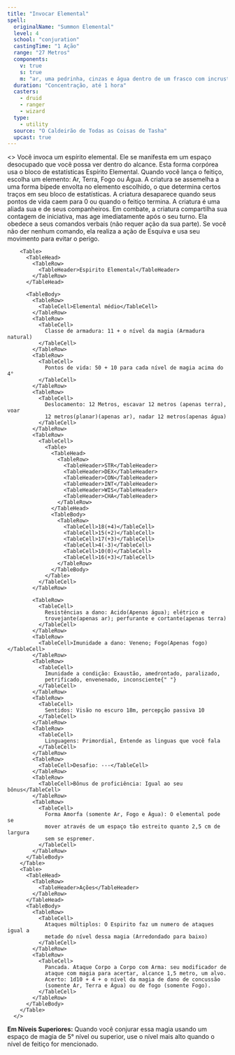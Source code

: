 ```yaml
---
title: "Invocar Elemental"
spell:
  originalName: "Summon Elemental"
  level: 4
  school: "conjuration"
  castingTime: "1 Ação"
  range: "27 Metros"
  components:
    v: true
    s: true
    m: "ar, uma pedrinha, cinzas e água dentro de um frasco com incrustações de ouro no valor de pelo menos 400 po"
  duration: "Concentração, até 1 hora"
  casters:
    - druid
    - ranger
    - wizard
  type:
    - utility
  source: "O Caldeirão de Todas as Coisas de Tasha"
  upcast: true
---
```


<>
<Paragraph>
Você invoca um espírito elemental. Ele se manifesta em um espaço
desocupado que você possa ver dentro do alcance. Esta forma corpórea
usa o bloco de estatísticas Espírito Elemental. Quando você lança o
feitiço, escolha um elemento: Ar, Terra, Fogo ou Água. A criatura se
assemelha a uma forma bípede envolta no elemento escolhido, o que
determina certos traços em seu bloco de estatísticas. A criatura
desaparece quando seus pontos de vida caem para 0 ou quando o feitiço
termina.
</Paragraph>
<Paragraph>
A criatura é uma aliada sua e de seus companheiros. Em combate, a
criatura compartilha sua contagem de iniciativa, mas age imediatamente
após o seu turno. Ela obedece a seus comandos verbais (não requer ação
da sua parte). Se você não der nenhum comando, ela realiza a ação de
Esquiva e usa seu movimento para evitar o perigo.
</Paragraph>

        <Table>
          <TableHead>
            <TableRow>
              <TableHeader>Espirito Elemental</TableHeader>
            </TableRow>
          </TableHead>

          <TableBody>
            <TableRow>
              <TableCell>Elemental médio</TableCell>
            </TableRow>
            <TableRow>
              <TableCell>
                Classe de armadura: 11 + o nível da magia (Armadura natural)
              </TableCell>
            </TableRow>
            <TableRow>
              <TableCell>
                Pontos de vida: 50 + 10 para cada nível de magia acima do 4°
              </TableCell>
            </TableRow>
            <TableRow>
              <TableCell>
                Deslocamento: 12 Metros, escavar 12 metros (apenas terra), voar
                12 metros(planar)(apenas ar), nadar 12 metros(apenas água)
              </TableCell>
            </TableRow>
            <TableRow>
              <TableCell>
                <Table>
                  <TableHead>
                    <TableRow>
                      <TableHeader>STR</TableHeader>
                      <TableHeader>DEX</TableHeader>
                      <TableHeader>CON</TableHeader>
                      <TableHeader>INT</TableHeader>
                      <TableHeader>WIS</TableHeader>
                      <TableHeader>CHA</TableHeader>
                    </TableRow>
                  </TableHead>
                  <TableBody>
                    <TableRow>
                      <TableCell>18(+4)</TableCell>
                      <TableCell>15(+2)</TableCell>
                      <TableCell>17(+3)</TableCell>
                      <TableCell>4(-3)</TableCell>
                      <TableCell>10(0)</TableCell>
                      <TableCell>16(+3)</TableCell>
                    </TableRow>
                  </TableBody>
                </Table>
              </TableCell>
            </TableRow>

            <TableRow>
              <TableCell>
                Resistências a dano: Acido(Apenas água); elétrico e
                trovejante(apenas ar); perfurante e cortante(apenas terra)
              </TableCell>
            </TableRow>
            <TableRow>
              <TableCell>Imunidade a dano: Veneno; Fogo(Apenas fogo)</TableCell>
            </TableRow>
            <TableRow>
              <TableCell>
                Imunidade a condição: Exaustão, amedrontado, paralizado,
                petrificado, envenenado, inconsciente{" "}
              </TableCell>
            </TableRow>
            <TableRow>
              <TableCell>
                Sentidos: Visão no escuro 18m, percepção passiva 10
              </TableCell>
            </TableRow>
            <TableRow>
              <TableCell>
                Linguagens: Primordial, Entende as linguas que você fala
              </TableCell>
            </TableRow>
            <TableRow>
              <TableCell>Desafio: ---</TableCell>
            </TableRow>
            <TableRow>
              <TableCell>Bônus de proficiência: Igual ao seu bônus</TableCell>
            </TableRow>
            <TableRow>
              <TableCell>
                Forma Amorfa (somente Ar, Fogo e Água): O elemental pode se
                mover através de um espaço tão estreito quanto 2,5 cm de largura
                sem se espremer.
              </TableCell>
            </TableRow>
          </TableBody>
        </Table>
        <Table>
          <TableHead>
            <TableRow>
              <TableHeader>Ações</TableHeader>
            </TableRow>
          </TableHead>
          <TableBody>
            <TableRow>
              <TableCell>
                Ataques múltiplos: O Espirito faz um numero de ataques igual a
                metade do nível dessa magia (Arredondado para baixo)
              </TableCell>
            </TableRow>
            <TableRow>
              <TableCell>
                Pancada. Ataque Corpo a Corpo com Arma: seu modificador de
                ataque com magia para acertar, alcance 1,5 metro, um alvo.
                Acerto: 1d10 + 4 + o nível da magia de dano de concussão
                (somente Ar, Terra e Água) ou de fogo (somente Fogo).
              </TableCell>
            </TableRow>
          </TableBody>
        </Table>
      </>

**Em Níveis Superiores:** Quando você conjurar essa magia usando um espaço de magia de 5° nível ou superior, use o nível mais alto quando o nível de feitiço for mencionado.
